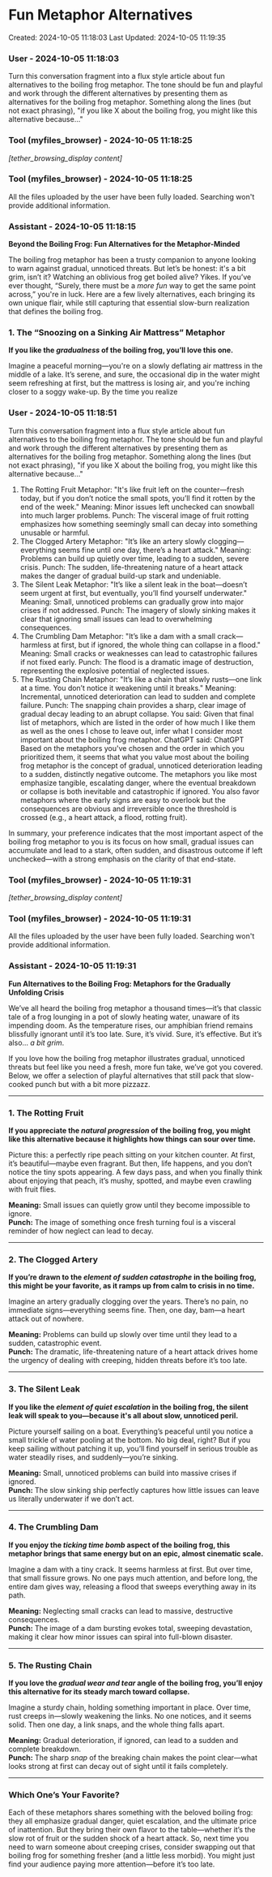 # Fun Metaphor Alternatives

Created: 2024-10-05 11:18:03
Last Updated: 2024-10-05 11:19:35

### User - 2024-10-05 11:18:03

Turn this conversation fragment into a flux style article about fun alternatives to the boiling frog metaphor. The tone should be fun and playful and work through the different alternatives by presenting them as alternatives for the boiling frog metaphor. Something along the lines (but not exact phrasing), "if you like X about the boiling frog, you might like this alternative because..."



### Tool (myfiles_browser) - 2024-10-05 11:18:25

*[tether_browsing_display content]*

### Tool (myfiles_browser) - 2024-10-05 11:18:25

All the files uploaded by the user have been fully loaded. Searching won't provide additional information.

### Assistant - 2024-10-05 11:18:15

**Beyond the Boiling Frog: Fun Alternatives for the Metaphor-Minded**

The boiling frog metaphor has been a trusty companion to anyone looking to warn against gradual, unnoticed threats. But let’s be honest: it's a bit grim, isn’t it? Watching an oblivious frog get boiled alive? Yikes. If you’ve ever thought, “Surely, there must be a *more fun* way to get the same point across,” you're in luck. Here are a few lively alternatives, each bringing its own unique flair, while still capturing that essential slow-burn realization that defines the boiling frog.  

### 1. The “Snoozing on a Sinking Air Mattress” Metaphor
**If you like the *gradualness* of the boiling frog, you’ll love this one.** 

Imagine a peaceful morning—you're on a slowly deflating air mattress in the middle of a lake. It’s serene, and sure, the occasional dip in the water might seem refreshing at first, but the mattress is losing air, and you're inching closer to a soggy wake-up. By the time you realize

### User - 2024-10-05 11:18:51

Turn this conversation fragment into a flux style article about fun alternatives to the boiling frog metaphor. The tone should be fun and playful and work through the different alternatives by presenting them as alternatives for the boiling frog metaphor. Something along the lines (but not exact phrasing), "if you like X about the boiling frog, you might like this alternative because..."

1. The Rotting Fruit
Metaphor: "It's like fruit left on the counter—fresh today, but if you don’t notice the small spots, you’ll find it rotten by the end of the week."
Meaning: Minor issues left unchecked can snowball into much larger problems.
Punch: The visceral image of fruit rotting emphasizes how something seemingly small can decay into something unusable or harmful.
2. The Clogged Artery
Metaphor: "It’s like an artery slowly clogging—everything seems fine until one day, there’s a heart attack."
Meaning: Problems can build up quietly over time, leading to a sudden, severe crisis.
Punch: The sudden, life-threatening nature of a heart attack makes the danger of gradual build-up stark and undeniable.
3. The Silent Leak
Metaphor: "It’s like a silent leak in the boat—doesn’t seem urgent at first, but eventually, you’ll find yourself underwater."
Meaning: Small, unnoticed problems can gradually grow into major crises if not addressed.
Punch: The imagery of slowly sinking makes it clear that ignoring small issues can lead to overwhelming consequences.
4. The Crumbling Dam
Metaphor: "It’s like a dam with a small crack—harmless at first, but if ignored, the whole thing can collapse in a flood."
Meaning: Small cracks or weaknesses can lead to catastrophic failures if not fixed early.
Punch: The flood is a dramatic image of destruction, representing the explosive potential of neglected issues.
5. The Rusting Chain
Metaphor: "It’s like a chain that slowly rusts—one link at a time. You don’t notice it weakening until it breaks."
Meaning: Incremental, unnoticed deterioration can lead to sudden and complete failure.
Punch: The snapping chain provides a sharp, clear image of gradual decay leading to an abrupt collapse.
You said:
Given that final list of metaphors, which are listed in the order of how much I like them as well as the ones I chose to leave out, infer what I consider most important about the boiling frog metaphor.
ChatGPT said:
ChatGPT
Based on the metaphors you've chosen and the order in which you prioritized them, it seems that what you value most about the boiling frog metaphor is the concept of gradual, unnoticed deterioration leading to a sudden, distinctly negative outcome. The metaphors you like most emphasize tangible, escalating danger, where the eventual breakdown or collapse is both inevitable and catastrophic if ignored. You also favor metaphors where the early signs are easy to overlook but the consequences are obvious and irreversible once the threshold is crossed (e.g., a heart attack, a flood, rotting fruit).

In summary, your preference indicates that the most important aspect of the boiling frog metaphor to you is its focus on how small, gradual issues can accumulate and lead to a stark, often sudden, and disastrous outcome if left unchecked—with a strong emphasis on the clarity of that end-state.

### Tool (myfiles_browser) - 2024-10-05 11:19:31

*[tether_browsing_display content]*

### Tool (myfiles_browser) - 2024-10-05 11:19:31

All the files uploaded by the user have been fully loaded. Searching won't provide additional information.

### Assistant - 2024-10-05 11:19:31

**Fun Alternatives to the Boiling Frog: Metaphors for the Gradually Unfolding Crisis**

We’ve all heard the boiling frog metaphor a thousand times—it’s that classic tale of a frog lounging in a pot of slowly heating water, unaware of its impending doom. As the temperature rises, our amphibian friend remains blissfully ignorant until it’s too late. Sure, it’s vivid. Sure, it’s effective. But it’s also... *a bit grim*.

If you love how the boiling frog metaphor illustrates gradual, unnoticed threats but feel like you need a fresh, more fun take, we’ve got you covered. Below, we offer a selection of playful alternatives that still pack that slow-cooked punch but with a bit more pizzazz.

---

### 1. The Rotting Fruit

**If you appreciate the *natural progression* of the boiling frog, you might like this alternative because it highlights how things can sour over time.**

Picture this: a perfectly ripe peach sitting on your kitchen counter. At first, it’s beautiful—maybe even fragrant. But then, life happens, and you don’t notice the tiny spots appearing. A few days pass, and when you finally think about enjoying that peach, it’s mushy, spotted, and maybe even crawling with fruit flies. 

**Meaning:** Small issues can quietly grow until they become impossible to ignore.  
**Punch:** The image of something once fresh turning foul is a visceral reminder of how neglect can lead to decay.

---

### 2. The Clogged Artery

**If you’re drawn to the *element of sudden catastrophe* in the boiling frog, this might be your favorite, as it ramps up from calm to crisis in no time.**

Imagine an artery gradually clogging over the years. There’s no pain, no immediate signs—everything seems fine. Then, one day, bam—a heart attack out of nowhere. 

**Meaning:** Problems can build up slowly over time until they lead to a sudden, catastrophic event.  
**Punch:** The dramatic, life-threatening nature of a heart attack drives home the urgency of dealing with creeping, hidden threats before it’s too late.

---

### 3. The Silent Leak

**If you like the *element of quiet escalation* in the boiling frog, the silent leak will speak to you—because it's all about slow, unnoticed peril.**

Picture yourself sailing on a boat. Everything’s peaceful until you notice a small trickle of water pooling at the bottom. No big deal, right? But if you keep sailing without patching it up, you’ll find yourself in serious trouble as water steadily rises, and suddenly—you’re sinking.

**Meaning:** Small, unnoticed problems can build into massive crises if ignored.  
**Punch:** The slow sinking ship perfectly captures how little issues can leave us literally underwater if we don’t act.

---

### 4. The Crumbling Dam

**If you enjoy the *ticking time bomb* aspect of the boiling frog, this metaphor brings that same energy but on an epic, almost cinematic scale.**

Imagine a dam with a tiny crack. It seems harmless at first. But over time, that small fissure grows. No one pays much attention, and before long, the entire dam gives way, releasing a flood that sweeps everything away in its path.

**Meaning:** Neglecting small cracks can lead to massive, destructive consequences.  
**Punch:** The image of a dam bursting evokes total, sweeping devastation, making it clear how minor issues can spiral into full-blown disaster.

---

### 5. The Rusting Chain

**If you love the *gradual wear and tear* angle of the boiling frog, you’ll enjoy this alternative for its steady march toward collapse.**

Imagine a sturdy chain, holding something important in place. Over time, rust creeps in—slowly weakening the links. No one notices, and it seems solid. Then one day, a link snaps, and the whole thing falls apart. 

**Meaning:** Gradual deterioration, if ignored, can lead to a sudden and complete breakdown.  
**Punch:** The sharp *snap* of the breaking chain makes the point clear—what looks strong at first can decay out of sight until it fails completely.

---

### Which One’s Your Favorite?

Each of these metaphors shares something with the beloved boiling frog: they all emphasize gradual danger, quiet escalation, and the ultimate price of inattention. But they bring their own flavor to the table—whether it’s the slow rot of fruit or the sudden shock of a heart attack. So, next time you need to warn someone about creeping crises, consider swapping out that boiling frog for something fresher (and a little less morbid). You might just find your audience paying more attention—before it’s too late.


